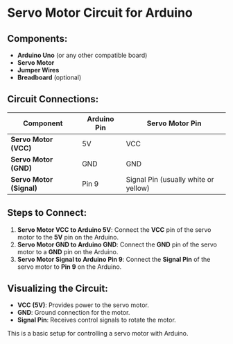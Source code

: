 # Servo Motor Circuit for Arduino

## Components:
- **Arduino Uno** (or any other compatible board)
- **Servo Motor**
- **Jumper Wires**
- **Breadboard** (optional)

## Circuit Connections:

| Component               | Arduino Pin      | Servo Motor Pin    |
|-------------------------|------------------|--------------------|
| **Servo Motor (VCC)**   | 5V               | VCC                |
| **Servo Motor (GND)**   | GND              | GND                |
| **Servo Motor (Signal)**| Pin 9            | Signal Pin (usually white or yellow) |

## Steps to Connect:
1. **Servo Motor VCC to Arduino 5V**: Connect the **VCC** pin of the servo motor to the **5V** pin on the Arduino.
2. **Servo Motor GND to Arduino GND**: Connect the **GND** pin of the servo motor to a **GND** pin on the Arduino.
3. **Servo Motor Signal to Arduino Pin 9**: Connect the **Signal Pin** of the servo motor to **Pin 9** on the Arduino.

## Visualizing the Circuit:
- **VCC (5V)**: Provides power to the servo motor.
- **GND**: Ground connection for the motor.
- **Signal Pin**: Receives control signals to rotate the motor.

This is a basic setup for controlling a servo motor with Arduino.
